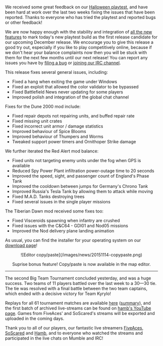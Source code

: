 We received some great feedback on our [Halloween playtest](/news/playtest-20151031/), and have been hard at work over the last two weeks fixing the issues that have been reported.  Thanks to everyone who has tried the playtest and reported bugs or other feedback!

We are now happy enough with the stability and integration of [all the new
features](/news/playtest-20151031/) to mark today's new playtest build as the first release candidate for our upcoming December release.  We encourage you to give this release a good try out, especially if you like to play competitively online, because if we don't hear your balance complaints now then you will be stuck with them for the next few months until our next release!  You can report any issues you have by [filing a bug](http://bugs.openra.net) or [joining our IRC channel](/community/).

This release fixes several general issues, including:

* Fixed a hang when exiting the game under Windows
* Fixed an exploit that allowed the color validator to be bypassed
* Fixed Battlefield News never updating for some players
* Improved polish and integration of the global chat channel

Fixes for the Dune 2000 mod include:

* Fixed repair depots not repairing units, and buffed repair rate
* Fixed missing unit crates
* Fixed incorrect unit armor / damage statistics
* Improved behaviour of Spice Blooms
* Improved behaviour of Thumpers and Worms
* Tweaked support power timers and Ornithoper Strike damage

We further iterated the Red Alert mod balance:

* Fixed units not targeting enemy units under the fog when GPS is available
* Reduced Spy Power Plant infiltration power-outage time to 20 seconds
* Improved the speed, sight, and passenger count of England's Phase Tank
* Improved the cooldown between jumps for Germany's Chrono Tank
* Improved Russia's Tesla Tank by allowing them to attack while moving
* Fixed M.A.D. Tanks destroying trees
* Fixed several issues in the single player missions

The Tiberian Dawn mod received some fixes too:

* Fixed Visceroids spawning when infantry are crushed
* Fixed issues with the C&C64 - GDI01 and Nod05 missions
* Improved the Nod delivery plane landing animation

As usual, you can find the installer for your operating system on our [download page](/download/)!


<div style="text-align:center" markdown="1">
![Editor copy/paste](/images/news/20151114-copypaste.png)

Suprise bonus feature! Copy/paste is now available in the map editor.
</div>

<hr />

The second Big Team Tournament concluded yesterday, and was a huge success.  Two teams of 11 players battled over the last week to a 30—30 tie.  The tie was resolved with a final battle between the two team captains, which ended with a decisive victory for Team Kyrylo!

Replays for all 61 tournament matches are available [here](http://64hdb.mine.nu:5534/mIRROR/ora_replays/BTT2015/) ([summary](http://64hdb.mine.nu:5534/mIRROR/ora_replays/BTT2015/%5BBTT2015%5D-GAME-LIST.txt)), and the first batch of archived live-streams can be found on [hamb's YouTube page](https://www.youtube.com/channel/UCzj3L8LKCBN7I-lS0LqMHDQ).  Games from FiveAces' and SoScared's streams will be exported and uploaded in the coming days.

Thank you to all of our players, our fantastic live streamers [FiveAces](https://www.youtube.com/user/CovertFlobert), [SoScared](http://www.twitch.tv/soscared) and [Hamb](https://www.youtube.com/channel/UCzj3L8LKCBN7I-lS0LqMHDQ), and to everyone who watched the streams and participated in the live chats on Mumble and IRC!
